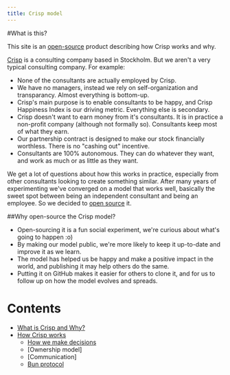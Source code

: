 ```yaml
---
title: Crisp model        
---
```

#What is this?

This site is an [open-source](http://en.wikipedia.org/wiki/Open_source) product describing how Crisp works and why. 

[Crisp](http://www.crisp.se) is a consulting company based in Stockholm. But we aren't a very typical consulting company. 
For example:

* None of the consultants are actually employed by Crisp.
* We have no managers, instead we rely on self-organization and transparancy. Almost everything is bottom-up.
* Crisp's main purpose is to enable consultants to be happy, and Crisp Happiness Index is our driving metric. Everything else is secondary.
* Crisp doesn't want to earn money from it's consultants. It is in practice a non-profit company (although not formally so). Consultants keep most of what they earn.
* Our partnership contract is designed to make our stock financially worthless. There is no "cashing out" incentive.
* Consultants are 100% autonomous. They can do whatever they want, and work as much or as little as they want.

We get a lot of questions about how this works in practice, especially from other consultants looking to create something similar. After many years of experimenting we've converged on a model that works well, basically the sweet spot between being an independent consultant and being an employee. So we decided to [open source](http://en.wikipedia.org/wiki/Open_source) it.


##Why open-source the Crisp model?

* Open-sourcing it is a fun social experiment, we're curious about what's going to happen :o)
* By making our model public, we're more likely to keep it up-to-date and improve it as we learn.
* The model has helped us be happy and make a positive impact in the world, and publishing it may help others do the same.
* Putting it on GitHub makes it easier for others to clone it, and for us to follow up on how the model evolves and spreads.

# Contents

* [What is Crisp and Why?](what-is-crisp.html)  
* [How Crisp works](how-crisp-works.html)
  * [How we make decisions](decisions.html)
  * [Ownership  model]
  * [Communication]
  * [Bun protocol](bun-protocol.html)
